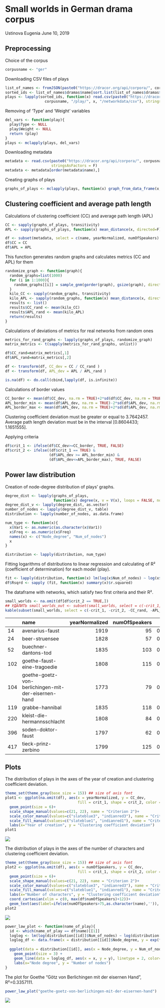Small worlds in German drama corpus
================
Ustinova Eugenia
June 10, 2019

## Preprocessing

Choice of the corpus

``` r
corpusname <- "ger"
```

Downloading CSV files of plays

``` r
list_of_names <- fromJSON(paste0("https://dracor.org/api/corpora/", corpusname))
sorted_ids <- list_of_names$dramas$name[sort.list(list_of_names$dramas$name)]
plays <- lapply(sorted_ids, function(x) read.csv(paste0("https://dracor.org/api/corpora/", 
                  corpusname, "/play/", x, "/networkdata/csv"), stringsAsFactors = F))
```

Removing of ‘Type’ and ‘Weight’ variables

``` r
del_vars <- function(play){
  play$Type <- NULL
  play$Weight <- NULL
  return (play)
}
plays <- mclapply(plays, del_vars)
```

Downloading metadata

``` r
metadata <- read.csv(paste0("https://dracor.org/api/corpora/", corpusname, "/metadata.csv"),
                     stringsAsFactors = F)
metadata <- metadata[order(metadata$name),]
```

Creating graphs of plays

``` r
graphs_of_plays <- mclapply(plays, function(x) graph_from_data_frame(x, directed = F))
```

## Clustering coefficient and average path length

Calculations of clustering coefficient (CC) and average path length
(APL)

``` r
CC <- sapply(graphs_of_plays, transitivity)
APL <- sapply(graphs_of_plays, function(x) mean_distance(x, directed=F))

df <- subset(metadata, select = c(name, yearNormalized, numOfSpeakers) )
df$CC = CC
df$APL = APL
```

This function generates random graphs and calculates metrics (CC and
APL) for them

``` r
randomize_graph <- function(graph){
  random_graphs=list(1000)
  for (i in 1:1000){
    random_graphs[[i]] = sample_gnm(gorder(graph), gsize(graph), directed = F, loops = F)
  }
  kilo_CC <- sapply(random_graphs, transitivity)
  kilo_APL <- sapply(random_graphs, function(x) mean_distance(x, directed=F))
  results <- list()
  results$CC_rand <- mean(kilo_CC)
  results$APL_rand <- mean(kilo_APL)
  return(results)
}
```

Calculations of deviations of metrics for real networks from random ones

``` r
metrics_for_rand_graphs <- lapply(graphs_of_plays, randomize_graph)
matrix_metrics <- t(sapply(metrics_for_rand_graphs, unlist))

df$CC_rand=matrix_metrics[,1]
df$APL_rand=matrix_metrics[,2]

df <- transform(df, CC_dev = CC / CC_rand )
df <- transform(df, APL_dev = APL / APL_rand )

is.na(df) <- do.call(cbind,lapply(df, is.infinite))
```

Calculations of border values

``` r
CC_border <- mean(df$CC_dev, na.rm = TRUE)+2*sd(df$CC_dev, na.rm = TRUE)
APL_border_min <- mean(df$APL_dev, na.rm = TRUE)-2*sd(df$APL_dev, na.rm = TRUE)
APL_border_max <- mean(df$APL_dev, na.rm = TRUE)+2*sd(df$APL_dev, na.rm = TRUE)
```

Clustering coefficient deviation must be greater or equal to 3.7642457.
Average path length deviation must be in the interval \[0.8604433;
1.1651555\].

Applying criteria

``` r
df$crit_1 <- ifelse(df$CC_dev>=CC_border, TRUE, FALSE)
df$crit_2 <- ifelse((df$crit_1 == TRUE) &
                    (df$APL_dev >= APL_border_min) & 
                    (df$APL_dev<=APL_border_max), TRUE, FALSE)
```

## Power law distribution

Creation of node-degree distribution of plays’ graphs.

``` r
degree_dist <- lapply(graphs_of_plays,
                      function(x) degree(x, v = V(x), loops = FALSE, normalized = FALSE))
degree_dist_v <- lapply(degree_dist, as.vector)
number_of_nodes <- lapply(degree_dist_v, table)
distribution <- lapply(number_of_nodes, as.data.frame)

num_type <- function(x){
  x$Var1 <- as.numeric(as.character(x$Var1))
  x$Freq <- as.numeric(x$Freq)
  names(x) <- c("Node_degree", "Num_of_nodes")
  x
}

distribution <- lapply(distribution, num_type)
```

Fitting logarithms of distributions to linear regression and calculating
of R² (coefficient of determination) for each model (play).

``` r
fit <- lapply(distribution, function(x) lm(log(x$Num_of_nodes) ~ log(x$Node_degree)))
df$Rsqrd <- sapply (fit, function(x) summary(x)$r.squared)
```

The dataframe with networks, which satisfy two first criteria and their
R².

``` r
small_worlds <- na.omit(df[df$crit_2 == TRUE,])
## УДАЛИТЬ small_worlds_out <- subset(small_worlds, select = c(-crit_1, -crit_2, -CC_rand, -APL_rand))
kable(subset(small_worlds, select = c(-crit_1, -crit_2, -CC_rand, -APL_rand)))
```

|     | name                                                | yearNormalized | numOfSpeakers |        CC |      APL |  CC\_dev |  APL\_dev |     Rsqrd |
| --- | :-------------------------------------------------- | -------------: | ------------: | --------: | -------: | -------: | --------: | --------: |
| 14  | avenarius-faust                                     |           1919 |            95 | 0.6631684 | 1.815314 | 4.474163 | 0.9273355 | 0.0727248 |
| 24  | beer-struensee                                      |           1828 |            57 | 0.6716162 | 2.646707 | 5.504759 | 1.1639195 | 0.3413103 |
| 52  | buechner-dantons-tod                                |           1835 |           103 | 0.6838322 | 2.460857 | 6.752988 | 1.1122864 | 0.1711228 |
| 102 | goethe-faust-eine-tragoedie                         |           1808 |           115 | 0.9390353 | 1.703252 | 4.647057 | 0.9437194 | 0.0073215 |
| 104 | goethe-goetz-von-berlichingen-mit-der-eisernen-hand |           1773 |            79 | 0.4540090 | 2.485077 | 5.245712 | 1.0059473 | 0.3357111 |
| 119 | grabbe-hannibal                                     |           1835 |           118 | 0.8030429 | 2.189493 | 8.931664 | 0.9667222 | 0.0215549 |
| 220 | kleist-die-hermannsschlacht                         |           1808 |            84 | 0.5906385 | 2.583477 | 5.409039 | 1.1632069 | 0.2373926 |
| 396 | soden-doktor-faust                                  |           1797 |            62 | 0.5741016 | 1.873612 | 3.789511 | 0.9122272 | 0.1925088 |
| 417 | tieck-prinz-zerbino                                 |           1799 |           125 | 0.7343698 | 2.361032 | 6.160060 | 1.1626334 | 0.0798542 |

## Plots

The distribution of plays in the axes of the year of creation and
clustering coefficient deviation.

``` r
theme_set(theme_gray(base_size = 15)) ## size of axis font
plot1 <- ggplot(na.omit(df), aes(x = yearNormalized, y = CC_dev, 
                                 fill = crit_1, shape = crit_2, color = crit_1))+
  geom_point(size = 6)+
  scale_shape_manual(values=c(21, 22), name = "Criterion 2")+
  scale_color_manual(values=c("slateblue3", "indianred3"), name = "Criterion 1")+
  scale_fill_manual(values=c("slateblue1", "indianred1"), name = "Criterion 1")+
  labs(x="Year of creation", y = "Clustering coefficient deviation")
plot1
```

![](sw_ger_files/figure-gfm/unnamed-chunk-14-1.png)<!-- -->

The distribution of plays in the axes of the number of characters and
clustering coefficient deviation.

``` r
theme_set(theme_gray(base_size = 15)) ## size of axis font
plot2 <- ggplot(na.omit(df), aes(x = numOfSpeakers, y = CC_dev, 
                                 fill = crit_1, shape = crit_2, color = crit_1))+
  geom_point(size = 6)+
  scale_shape_manual(values=c(21, 22), name = "Criterion 2")+
  scale_color_manual(values=c("slateblue3", "indianred3"), name = "Criterion 1")+
  scale_fill_manual(values=c("slateblue1", "indianred1"), name = "Criterion 1")+
  labs(x="Number of characters", y = "Clustering coefficient deviation")+
  coord_cartesian(xlim = c(0, max(df$numOfSpeakers)+12))+
  geom_text(aes(label=ifelse(numOfSpeakers>75,as.character(name),'')), hjust=0.5, vjust=1.5, color="black", size=4)
plot2
```

![](sw_ger_files/figure-gfm/unnamed-chunk-15-1.png)<!-- -->

``` r
power_law_plot <- function(name_of_play){
  id <- which(name_of_play == df$name)[[1]]
  loglog <- lm(log(distribution[[id]]$Num_of_nodes) ~ log(distribution[[id]]$Node_degree))
  loglog_df <- data.frame(x = distribution[[id]]$Node_degree, y = exp(fitted(loglog)))
  
  ggplot(data = distribution[[id]], aes(x = Node_degree, y = Num_of_nodes))+ 
    geom_point(size = 3) + 
    geom_line(data = loglog_df, aes(x = x, y = y), linetype = 2, color="blue", size = 1)+
    labs(x="Node degree", y = "Number of nodes")
}
```

The plot for Goethe “Götz von Berlichingen mit der eisernen Hand”,
R²=0.3357111.

``` r
power_law_plot("goethe-goetz-von-berlichingen-mit-der-eisernen-hand")
```

![](sw_ger_files/figure-gfm/unnamed-chunk-17-1.png)<!-- -->
